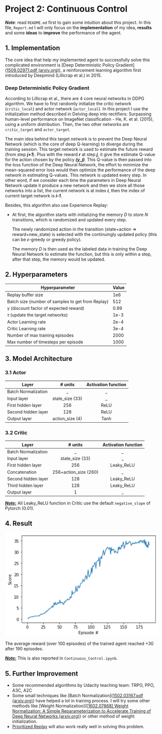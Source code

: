 # Project 2: Continuous Control

***Note***: read `README.md` first to gain some intuition about this project. In this file, `Report.md` I will only focus on the **implementation** of my idea, **results** and some **ideas** to **improve** the performance of the agent.

## 1. Implementation

The core idea that help my implemented agent to successfully solve this complicated environment is [Deep Deterministic Policy Gradient]([1509.02971.pdf (arxiv.org)](https://arxiv.org/pdf/1509.02971.pdf)), a reinforcement learning algorithm first introduced by Deepmind (Lillicrap et al.) in 2015.

### Deep Deterministic Policy Gradient

According to Lillicrap et al., there are 4 core neural networks in DDPG algorithm. We have to first randomly initialize the critic network (`critic_local`) and actor network (`actor_local`). In this project I use the initialization method described in Delving deep into rectifiers: Surpassing human-level performance on ImageNet classification - He, K. et al. (2015), using a uniform distribution. Then, the two other networks are `critic_target` and `actor_target`.

The main idea behind this target network is to prevent the Deep Neural Network (which is the core of deep Q-learning) to diverge during the training session. This target network is used to estimate the future reward (from step ***j+1***). Plus with the reward ***r*** at step ***j***, it give the estimate Q-value for the action chosen by the policy ***(y_j)***. This Q-value is then passed into the loss function of the Deep Neural Network, the effort to minimize the mean-squared error loss would then optimize the performance of the deep network in estimating Q-values. This network is updated every step. In other word, if we consider each time the parameters in Deep Neural Network update it produce a new network and then we store all those networks into a list, the current network is at index ***i***, then the index of current target network is ***i-1***.

Besides, this algorithm also use Experience Replay: 

- At first, the algorithm starts with initializing the memory $D$ to store $N$ transitions, which is randomized and updated every step.

  The newly randomized action in the transition (state+action ⇒ reward+new_state) is selected with the continuingly updated policy (this can be $\epsilon$-greedy or greedy policy).

  The memory $D$ is then used as the labeled data in training the Deep Neural Network to estimate the function, but this is only within a step, after that step, the memory would be updated.

## 2. Hyperparameters

| Hyperparameter                                    | Value |
| ------------------------------------------------- | ----- |
| Replay buffer size                                | 1e6   |
| Batch size (number of samples to get from Replay) | 512   |
| $\gamma$ (discount factor of expected reward)     | 0.99  |
| $\tau$ (update the target networks)               | 1e-3  |
| Actor Learning rate                               | 2e-4  |
| Critic Learning rate                              | 3e-4  |
| Number of max training episodes                   | 2000  |
| Max number of timesteps per episode               | 1000  |

## 3. Model Architecture

### 3.1 Actor

| Layer               |     # units     | Activation function |
| ------------------- | :-------------: | :-----------------: |
| Batch Normalization |        _        |          _          |
| Input layer         | state_size (33) |          _          |
| First hidden layer  |       256       |        ReLU         |
| Second hidden layer |       128       |        ReLU         |
| Output layer        | action_size (4) |        Tanh         |

### 3.2 Critic

| Layer               |        # units        | Activation function |
| ------------------- | :-------------------: | :-----------------: |
| Batch Normalization |           _           |          _          |
| Input layer         |    state_size (33)    |          _          |
| First hidden layer  |          256          |     Leaky_ReLU      |
| Concatenation       | 256+action_size (260) |          _          |
| Second hidden layer |          128          |     Leaky_ReLU      |
| Third hidden layer  |          128          |     Leaky_ReLU      |
| Output layer        |           1           |          _          |

***<u>Note:</u>*** All Leaky_ReLU function in Critic use the default `negative_slope` of Pytorch (0.01).

## 4. Result

![image-20210818000140313](..\Project\score.png)

The average reward (over 100 episodes) of the trained agent reached +30 after 190 episodes.

**<u>*Note:*</u>** This is also reported in `Continuous_Control.ipynb`.

## 5. Further Improvement

- Some recommended algorithms by Udacity teaching team: TRPO, PPO, A3C, A2C
- Some small techniques like [Batch Normalization]([1502.03167.pdf (arxiv.org)](https://arxiv.org/pdf/1502.03167.pdf)) have helped a lot in training process. I will try some other methods like [Weight Normalization]([[1602.07868\] Weight Normalization: A Simple Reparameterization to Accelerate Training of Deep Neural Networks (arxiv.org)](https://arxiv.org/abs/1602.07868)) or other method of weight initialization.
- [Prioritized Replay](https://arxiv.org/pdf/1511.05952.pdf) will also work really well in solving this problem.
